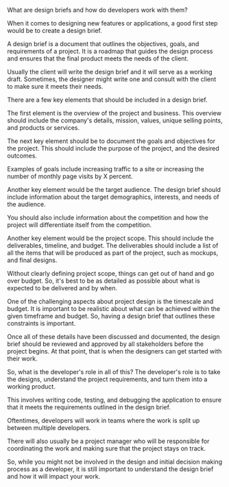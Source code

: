 <!-- @format -->

What are design briefs and how do developers work with them?

When it comes to designing new features or applications, a good first step would be to create a design brief.

A design brief is a document that outlines the objectives, goals, and requirements of a project. It is a roadmap that guides the design process and ensures that the final product meets the needs of the client.

Usually the client will write the design brief and it will serve as a working draft. Sometimes, the designer might write one and consult with the client to make sure it meets their needs.

There are a few key elements that should be included in a design brief.

The first element is the overview of the project and business. This overview should include the company's details, mission, values, unique selling points, and products or services.

The next key element should be to document the goals and objectives for the project. This should include the purpose of the project, and the desired outcomes.

Examples of goals include increasing traffic to a site or increasing the number of monthly page visits by X percent.

Another key element would be the target audience. The design brief should include information about the target demographics, interests, and needs of the audience.

You should also include information about the competition and how the project will differentiate itself from the competition.

Another key element would be the project scope. This should include the deliverables, timeline, and budget. The deliverables should include a list of all the items that will be produced as part of the project, such as mockups, and final designs.

Without clearly defining project scope, things can get out of hand and go over budget. So, it's best to be as detailed as possible about what is expected to be delivered and by when.

One of the challenging aspects about project design is the timescale and budget. It is important to be realistic about what can be achieved within the given timeframe and budget. So, having a design brief that outlines these constraints is important.

Once all of these details have been discussed and documented, the design brief should be reviewed and approved by all stakeholders before the project begins. At that point, that is when the designers can get started with their work.

So, what is the developer's role in all of this? The developer's role is to take the designs, understand the project requirements, and turn them into a working product.

This involves writing code, testing, and debugging the application to ensure that it meets the requirements outlined in the design brief.

Oftentimes, developers will work in teams where the work is split up between multiple developers.

There will also usually be a project manager who will be responsible for coordinating the work and making sure that the project stays on track.

So, while you might not be involved in the design and initial decision making process as a developer, it is still important to understand the design brief and how it will impact your work.
